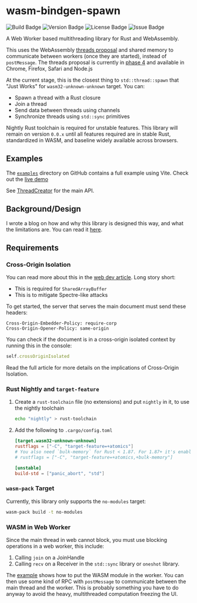 # wasm-bindgen-spawn

![Build Badge](https://img.shields.io/github/check-runs/Pistonite/wasm-bindgen-spawn/main)
![Version Badge](https://img.shields.io/crates/v/wasm-bindgen-spawn)
![License Badge](https://img.shields.io/github/license/Pistonite/wasm-bindgen-spawn)
![Issue Badge](https://img.shields.io/github/issues/Pistonite/wasm-bindgen-spawn)

A Web Worker based multithreading library for Rust and WebAssembly.

This uses the WebAssembly [threads proposal](https://github.com/WebAssembly/threads/blob/master/proposals/threads/Overview.md)
and shared memory to communicate between workers (once they are started), instead of `postMessage`.
The threads proposal is currently in [phase 4](https://webassembly.org/features/) and available in Chrome, Firefox, Safari and Node.js

At the current stage, this is the closest thing to `std::thread::spawn`
that "Just Works" for `wasm32-unknown-unknown` target. You can:
- Spawn a thread with a Rust closure
- Join a thread
- Send data between threads using channels
- Synchronize threads using `std::sync` primitives

Nightly Rust toolchain is required for unstable features. This library
will remain on version `0.0.x` until all features required are in stable Rust,
standardized in WASM, and baseline widely available across browsers.

## Examples
The [`examples`](https://github.com/Pistonite/wasm-bindgen-spawn/tree/main/example) directory 
on GitHub contains a full example using Vite. Check out the [live demo](https://wasm-bindgen-spawn.pistonite.org)

See [ThreadCreator](https://docs.rs/wasm-bindgen-spawn/latest/wasm_bindgen_spawn/struct.ThreadCreator.html) for the main API.

## Background/Design
I wrote a blog on how and why this library is designed this way,
and what the limitations are. You can read it [here](https://pistonite.github.io/wasm-bindgen-spawn).

## Requirements

### Cross-Origin Isolation

You can read more about this in the [web dev article](https://web.dev/articles/coop-coep). Long story short:
- This is required for `SharedArrayBuffer`
- This is to mitigate Spectre-like attacks

To get started, the server that serves the main document must send these headers:
```
Cross-Origin-Embedder-Policy: require-corp
Cross-Origin-Opener-Policy: same-origin
```

You can check if the document is in a cross-origin isolated context by running this in the console:
```javascript
self.crossOriginIsolated
```

Read the full article for more details on the implications of Cross-Origin Isolation.

### Rust Nightly and `target-feature`
1. Create a `rust-toolchain` file (no extensions) and put `nightly` in it, to use the nightly toolchain
    ```sh
    echo "nightly" > rust-toolchain
    ```
2. Add the following to `.cargo/config.toml`
    ```toml
    [target.wasm32-unknown-unknown]
    rustflags = ["-C", "target-feature=+atomics"]
    # You also need `bulk-memory` for Rust < 1.87. For 1.87+ it's enabled by default
    # rustflags = ["-C", "target-feature=+atomics,+bulk-memory"]

    [unstable]
    build-std = ["panic_abort", "std"]
    ```

### `wasm-pack` Target
Currently, this library only supports the `no-modules` target:
```sh
wasm-pack build -t no-modules
```

### WASM in Web Worker
Since the main thread in web cannot block, you must use blocking operations in a 
web worker, this include:
1. Calling `join` on a JoinHandle
2. Calling `recv` on a Receiver in the `std::sync` library or `oneshot` library.

The [example](https://github.com/Pistonite/wasm-bindgen-spawn/tree/main/example) shows how to put the WASM module in the worker. You can
then use some kind of RPC with `postMessage` to communicate between the main thread and the worker.
This is probably something you have to do anyway to avoid the heavy, multithreaded computation freezing the UI.

